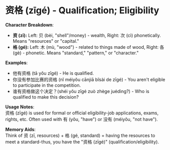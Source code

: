 # **资格 (zīgé) - Qualification; Eligibility**

**Character Breakdown**:  
- **资 (zī):** Left: 贝 (bèi, "shell"/money) - wealth, Right: 次 (cì) phonetically. Means "resources" or "capital."  
- **格 (gé):** Left: 木 (mù, "wood") - related to things made of wood, Right: 各 (gè) - phonetic. Means "standard," "pattern," or "character."

**Examples**:  
- 他有资格 (tā yǒu zīgé) - He is qualified.  
- 你没有参加比赛的资格 (nǐ méiyǒu cānjiā bǐsài de zīgé) - You aren't eligible to participate in the competition.  
- 谁有资格做这个决定？(shéi yǒu zīgé zuò zhège juédìng?) - Who is qualified to make this decision?

**Usage Notes**:  
资格 (zīgé) is used for formal or official eligibility-job applications, exams, rights, etc. Often used with 有 (yǒu, "have") or 没有 (méiyǒu, "not have").

**Memory Aids**:  
Think of 资 (zī, resources) + 格 (gé, standard) = having the resources to meet a standard-thus, you have the "资格 (zīgé)" (qualification/eligibility).